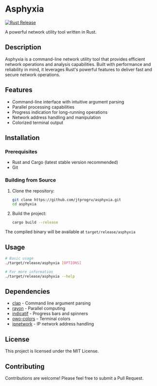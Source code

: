# Asphyxia

[![Rust Release](https://github.com/jtprogru/asphyxia/actions/workflows/rust-release.yml/badge.svg)](https://github.com/jtprogru/asphyxia/actions/workflows/rust-release.yml)

A powerful network utility tool written in Rust.

## Description

Asphyxia is a command-line network utility tool that provides efficient network operations and analysis capabilities. Built with performance and reliability in mind, it leverages Rust's powerful features to deliver fast and secure network operations.

## Features

- Command-line interface with intuitive argument parsing
- Parallel processing capabilities
- Progress indication for long-running operations
- Network address handling and manipulation
- Colorized terminal output

## Installation

### Prerequisites

- Rust and Cargo (latest stable version recommended)
- Git

### Building from Source

1. Clone the repository:

    ```bash
    git clone https://github.com/jtprogru/asphyxia.git
    cd asphyxia
    ```

2. Build the project:

    ```bash
    cargo build --release
    ```

The compiled binary will be available at `target/release/asphyxia`

## Usage

```bash
# Basic usage
./target/release/asphyxia [OPTIONS]

# For more information
./target/release/asphyxia --help
```

## Dependencies

- [clap](https://crates.io/crates/clap) - Command line argument parsing
- [rayon](https://crates.io/crates/rayon) - Parallel computing
- [indicatif](https://crates.io/crates/indicatif) - Progress bars and spinners
- [owo-colors](https://crates.io/crates/owo-colors) - Terminal colors
- [ipnetwork](https://crates.io/crates/ipnetwork) - IP network address handling

## License

This project is licensed under the MIT License.

## Contributing

Contributions are welcome! Please feel free to submit a Pull Request.
